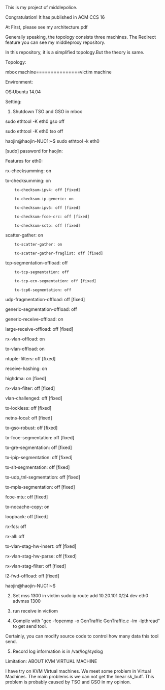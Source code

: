 This is my project of middlepolice. 

Congratulation! It has published in ACM CCS 16

At First, please see my architecture.pdf

Generally speaking, the topology consists three machines. The Redirect feature you can see my middleproxy repository.

In this repository, it is a simplified topology.But the theory is same.

Topology:

mbox machine===============victim machine

Environment:

OS:Ubuntu 14.04

Setting:

1. Shutdown TSO and GSO in mbox

sudo ethtool -K eth0 gso off

sudo ethtool -K eth0 tso off

haojin@haojin-NUC1:~$ sudo ethtool -k eth0

[sudo] password for haojin:

Features for eth0:

rx-checksumming: on

tx-checksumming: on

        tx-checksum-ipv4: off [fixed]
        
        tx-checksum-ip-generic: on
        
        tx-checksum-ipv6: off [fixed]
        
        tx-checksum-fcoe-crc: off [fixed]
        
        tx-checksum-sctp: off [fixed]
        
scatter-gather: on

        tx-scatter-gather: on
        
        tx-scatter-gather-fraglist: off [fixed]
        
tcp-segmentation-offload: off

        tx-tcp-segmentation: off
        
        tx-tcp-ecn-segmentation: off [fixed]
        
        tx-tcp6-segmentation: off
        
udp-fragmentation-offload: off [fixed]

generic-segmentation-offload: off

generic-receive-offload: on

large-receive-offload: off [fixed]

rx-vlan-offload: on

tx-vlan-offload: on

ntuple-filters: off [fixed]

receive-hashing: on

highdma: on [fixed]

rx-vlan-filter: off [fixed]

vlan-challenged: off [fixed]

tx-lockless: off [fixed]

netns-local: off [fixed]

tx-gso-robust: off [fixed]

tx-fcoe-segmentation: off [fixed]

tx-gre-segmentation: off [fixed]

tx-ipip-segmentation: off [fixed]

tx-sit-segmentation: off [fixed]

tx-udp_tnl-segmentation: off [fixed]

tx-mpls-segmentation: off [fixed]

fcoe-mtu: off [fixed]

tx-nocache-copy: on

loopback: off [fixed]

rx-fcs: off

rx-all: off

tx-vlan-stag-hw-insert: off [fixed]

rx-vlan-stag-hw-parse: off [fixed]

rx-vlan-stag-filter: off [fixed]

l2-fwd-offload: off [fixed]

haojin@haojin-NUC1:~$

2. Set mss 1300 in victim
sudo ip route add 10.20.101.0/24 dev eth0 advmss 1300

3. run receive in victiom

4. Compile with "gcc -fopenmp -o GenTraffic GenTraffic.c -lm -lpthread" to get send tool. 

Certainly, you can modify source code to control how many data this tool send.

5. Record log information is in /var/log/syslog

Limitation:
ABOUT KVM VIRTUAL MACHINE

I have try on KVM Virtual machines. We meet some problem in Virtual Machines.
The main problems is we can not get the linear sk_buff. This problem is probably caused by TSO and GSO in my opinion.

